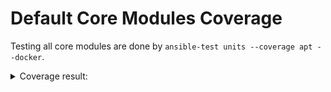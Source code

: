 # Default Core Modules Coverage
Testing all core modules are done by `ansible-test units --coverage apt --docker`.


<details>
  <summary>Coverage result:</summary>
  Name                                                                           Stmts   Miss Branch BrPart  Cover
----------------------------------------------------------------------------------------------------------------
lib/ansible/module_utils/__init__.py                                               0      0      0      0   100%
lib/ansible/module_utils/_text.py                                                  6      0      0      0   100%
lib/ansible/module_utils/basic.py                                               1216   1044    555      1    11%
lib/ansible/module_utils/common/__init__.py                                        0      0      0      0   100%
lib/ansible/module_utils/common/_json_compat.py                                    9      3      2      1    64%
lib/ansible/module_utils/common/_utils.py                                         14     10      8      0    18%
lib/ansible/module_utils/common/arg_spec.py                                      120     98     34      0    18%
lib/ansible/module_utils/common/collections.py                                    52     33     14      0    29%
lib/ansible/module_utils/common/file.py                                           28      8      4      0    62%
lib/ansible/module_utils/common/locale.py                                         29     25     16      0     9%
lib/ansible/module_utils/common/parameters.py                                    448    411    316      0     5%
lib/ansible/module_utils/common/process.py                                        26     21     16      0    12%
lib/ansible/module_utils/common/respawn.py                                        38     28     10      0    21%
lib/ansible/module_utils/common/sys_info.py                                       60     50     40      0    10%
lib/ansible/module_utils/common/text/__init__.py                                   0      0      0      0   100%
lib/ansible/module_utils/common/text/converters.py                               112     90     74      0    13%
lib/ansible/module_utils/common/text/formatters.py                                57     49     27      0    10%
lib/ansible/module_utils/common/validation.py                                    263    231    174      0     7%
lib/ansible/module_utils/common/warnings.py                                       19     10      6      0    36%
lib/ansible/module_utils/compat/__init__.py                                        0      0      0      0   100%
lib/ansible/module_utils/compat/_selectors2.py                                   411    333    158      9    15%
lib/ansible/module_utils/compat/selectors.py                                      17      0      2      0   100%
lib/ansible/module_utils/compat/selinux.py                                        62     29     15      2    55%
lib/ansible/module_utils/compat/typing.py                                         15      5      0      0    67%
lib/ansible/module_utils/distro/__init__.py                                       16      3      4      1    70%
lib/ansible/module_utils/distro/_distro.py                                       335    231    134      3    27%
lib/ansible/module_utils/errors.py                                                46     13      8      0    72%
lib/ansible/module_utils/parsing/__init__.py                                       0      0      0      0   100%
lib/ansible/module_utils/parsing/convert_bool.py                                  18     10     10      0    29%
lib/ansible/module_utils/pycompat24.py                                             7      1      0      0    86%
lib/ansible/module_utils/six/__init__.py                                         505    185    166      9    58%
lib/ansible/module_utils/urls.py                                                1048    866    414      5    13%
lib/ansible/modules/__init__.py                                                    0      0      0      0   100%
lib/ansible/modules/apt.py                                                       639    554    328      5    10%
test/lib/ansible_test/_util/target/pytest/plugins/ansible_forked.py               55     23     26      2    49%
test/lib/ansible_test/_util/target/pytest/plugins/ansible_pytest_coverage.py      44     16     18      5    60%
test/units/__init__.py                                                             0      0      0      0   100%
test/units/compat/__init__.py                                                      0      0      0      0   100%
test/units/compat/mock.py                                                          6      0      0      0   100%
test/units/compat/unittest.py                                                      5      0      2      0   100%
test/units/modules/__init__.py                                                     0      0      0      0   100%
test/units/modules/conftest.py                                                    21     12     12      0    33%
test/units/modules/test_apt.py                                                    29      3      2      0    84%
----------------------------------------------------------------------------------------------------------------
TOTAL                                                                           5776   4395   2595     43    19%

  
</details>

